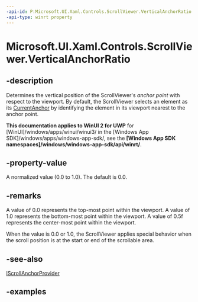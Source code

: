 ```yaml
---
-api-id: P:Microsoft.UI.Xaml.Controls.ScrollViewer.VerticalAnchorRatio
-api-type: winrt property
---
```


<!-- Property syntax.
public double VerticalAnchorRatio { get;  set; }
-->

# Microsoft.UI.Xaml.Controls.ScrollViewer.VerticalAnchorRatio

## -description

Determines the vertical position of the ScrollViewer's *anchor point* with respect to the viewport. By default, the ScrollViewer selects an element as its [CurrentAnchor](iscrollanchorprovider_currentanchor) by identifying the element in its viewport nearest to the anchor point.

**This documentation applies to WinUI 2 for UWP** for [WinUI]/windows/apps/winui/winui3/ in the [Windows App SDK]/windows/apps/windows-app-sdk/, see the **[Windows App SDK namespaces]/windows/windows-app-sdk/api/winrt/**.

## -property-value

A normalized value (0.0 to 1.0). The default is 0.0.

## -remarks

A value of 0.0 represents the top-most point within the viewport. A value of 1.0 represents the bottom-most point within the viewport. A value of 0.5f represents the center-most point within the viewport.

When the value is 0.0 or 1.0, the ScrollViewer applies special behavior when the scroll position is at the start or end of the scrollable area.

## -see-also

[IScrollAnchorProvider](iscrollanchorprovider.md)

## -examples
